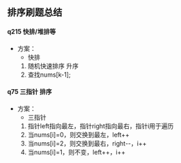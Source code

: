 ## 排序刷题总结
#### q215 快排/堆排等
 - 方案：
    - 快排
    1. 随机快速排序 升序
    2. 查找nums[k-1];

#### q75 三指针 排序
 - 方案：
    - 三指针
    1. 指针left指向最左，指针right指向最右，指针i用于遍历
    2. 当nums[i]=0，则交换到最左，left++
    3. 当nums[i]=2，则交换到最右，right--，i++
    4. 当nums[i]=1，则不变，left++，i++